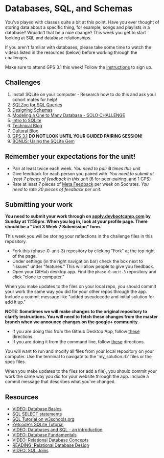 # Databases, SQL, and Schemas

You've played with classes quite a bit at this point. Have you ever thought of storing data about a specific thing, for example, songs and playlists in a database? Wouldn't that be a nice change? This week you get to start looking at SQL and database relationships. 

If you aren't familiar with databases, please take some time to watch the videos listed in the resources (below) before working through the challenges. 

Make sure to attend GPS 3.1 this week! Follow the [instructions](https://github.com/Devbootcamp/phase-0-handbook/blob/master/intro-gps-signup.md) to sign up. 

## Challenges
1. Install SQLite on your computer - Research how to do this and ask your cohort mates for help!
2. [SQLZoo for SQL Queries](1-SQLzoo)
3. [Designing Schemas](2-designing-schemas) 
4. [Modeling a One to Many Database - SOLO CHALLENGE](3-model-one-to-many-solo-challenge)
5. [Intro to SQLite](4-intro-to-SQLite)
6. [Technical Blog](5-technical-blog.md)
7. [Cultural Blog](6-cultural-blog.md)
8. [GPS 3.1](7-gps3.1) **DO NOT LOOK UNTIL YOUR GUIDED PAIRING SESSION!**
9. [BONUS: Using the SQLite Gem](8-SQLite-gem) 

## Remember your expectations for the unit!
- Pair at least twice each week.  *You need to pair* **6** *times this unit*
- Give feedback for each person you paired with. *You need to submit at least 7 pieces of feedback in this unit* (6 for peer-pairing, and 1 GPS)
- Rate at least 7 pieces of [Meta Feedback](https://socrates.devbootcamp.com/feedback) per week on Socrates. *You need to rate 20 pieces of feedback per unit.*

## Submitting your work
**You need to submit your work through on [apply.devbootcamp.com](http://apply.devbootcamp.com) by Sunday at 11:59pm. When you log in, look at your profile page. There should be a "Unit 3 Week 7 Submission" form.**

This week you will be storing your reflections in the challenge files in this repository. 
- Fork this (phase-0-unit-3) repository by clicking "Fork" at the top right of the page. 
- Under settings (in the right navigation bar) check the box next to "issues" under "features." This will allow people
  to give you feedback.
- Open your GitHub desktop app. Find the `phase-0-unit-3` repository and click "clone to computer." 

When you make updates to the files on your local repo, you should commit your work the same way you did for your other repos through the app. Include a commit message like "added pseudocode and initial solution for add it up."

**NOTE: Sometimes we will make changes to the original repository to clarify instructions. You will need to fetch these changes from the master branch when we announce changes on the google+ community.**
- If you are doing this from the Github Desktop App, follow [these](http://stackoverflow.com/questions/11394349/upstream-pulls-with-the-github-desktop-client
)
directions. 
- If you are doing it from the command line, follow [these](https://help.github.com/articles/syncing-a-fork) directions.

You will want to run and modify all files from your local repository on your computer. Use the terminal to navigate to the 'my_solution.rb' files or the spec files. 

When you make updates to the files (or add a file), you should commit your work the same way you did for your website through the app. Include a commit message that describes what you've changed.


## Resources
- [VIDEO: Database Basics](https://www.youtube.com/watch?v=oxuy4AP860g)
- [SQL SELECT statements](https://www.youtube.com/watch?v=DDIAnk6CRsU)
- [SQL Tutorial on w3schools.org](http://www.w3schools.com/sql/default.asp)   
- [Zetcode's SQLite Tutorial](http://zetcode.com/db/sqlite/)
- [VIDEO: Databases and SQL - an introduction](http://www.youtube.com/watch?v=SVV7HjKmFY4)
- [VIDEO: Database Fundamentals](http://www.youtube.com/watch?v=xNJZYX6tpWU)
- [VIDEO: Relational Database Concepts](https://www.youtube.com/watch?v=NvrpuBAMddw)
- [READING: Relational Database Design](http://www.ntu.edu.sg/home/ehchua/programming/sql/Relational_Database_Design.html)
- [VIDEO: SQL Joins](https://www.youtube.com/watch?v=sAhPEzRrZCA)
